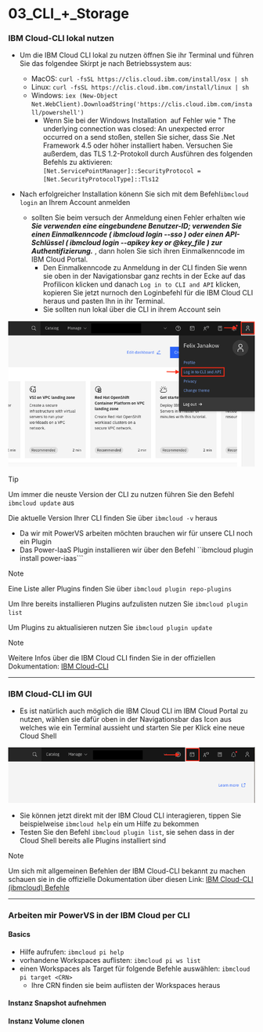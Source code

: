 # 03_CLI_+_Storage
### IBM Cloud-CLI lokal nutzen

- Um die IBM Cloud CLI lokal zu nutzen öffnen Sie ihr Terminal und führen Sie das folgendee Skirpt je nach Betriebssystem aus: 

    - MacOS: ``curl -fsSL https://clis.cloud.ibm.com/install/osx | sh``
    - Linux: ``curl -fsSL https://clis.cloud.ibm.com/install/linux | sh``
    - Windows: ``iex (New-Object Net.WebClient).DownloadString('https://clis.cloud.ibm.com/install/powershell')``
        - Wenn Sie bei der Windows Installation  auf Fehler wie " The underlying connection was closed: An unexpected error occurred on a send stoßen, stellen Sie sicher, dass Sie .Net Framework 4.5 oder höher installiert haben. Versuchen Sie außerdem, das TLS 1.2-Protokoll durch Ausführen des folgenden Befehls zu aktivieren: 
        ``[Net.ServicePointManager]::SecurityProtocol = [Net.SecurityProtocolType]::Tls12``

- Nach erfolgreicher Installation könenn Sie sich mit dem Befehl``ibmcloud login`` an Ihrem Account anmelden
    -  sollten Sie beim versuch der Anmeldung einen Fehler erhalten wie ***Sie verwenden eine eingebundene Benutzer-ID; verwenden Sie einen Einmalkenncode ( ibmcloud login --sso ) oder einen API-Schlüssel ( ibmcloud login --apikey key or @key_file ) zur Authentifizierung.*** , dann holen Sie sich ihren Einmalkenncode im IBM Cloud Portal.
        - Den Einmalkenncode zu Anmeldung in der CLI finden Sie wenn sie oben in der Navigationsbar ganz rechts in der Ecke auf das Profilicon klicken und danach ``Log in to CLI and API`` klicken, kopieren Sie jetzt nurnoch den Loginbefehl für die IBM Cloud CLI heraus und pasten Ihn in ihr Terminal.
        - Sie sollten nun lokal über die CLI in ihrem Account sein  

<img src="_images/CLI_login.png" width="700">

>[!TIP]
> Um immer die neuste Version der CLI zu nutzen führen Sie den Befehl ``ibmcloud update`` aus
>
> Die aktuelle Version Ihrer CLI finden Sie über ``ibmcloud -v`` heraus

- Da wir mit PowerVS arbeiten möchten brauchen wir für unsere CLI noch ein Plugin
- Das Power-IaaS Plugin installieren wir über den Befehl ``ibmcloud plugin install power-iaas```

>[!NOTE]
> Eine Liste aller Plugins finden Sie über ``ibmcloud plugin repo-plugins``
>
> Um Ihre bereits installieren Plugins aufzulisten nutzen Sie ``ibmcloud plugin list``
>
> Um Plugins zu aktualisieren nutzen Sie ``ibmcloud plugin update``

>[!NOTE]
> Weitere Infos über die IBM Cloud CLI finden Sie in der offiziellen Dokumentation: [IBM Cloud-CLI](https://cloud.ibm.com/docs/cli?topic=cli-install-ibmcloud-cli)

---
### IBM Cloud-CLI im GUI

- Es ist natürlich auch möglich die IBM Cloud CLI im IBM Cloud Portal zu nutzen, wählen sie dafür oben in der Navigationsbar das Icon aus welches wie ein Terminal aussieht und starten Sie per Klick eine neue Cloud Shell

<img src="_images/Cloud-Shell.png" width="700">

- Sie können jetzt direkt mit der IBM Cloud CLI interagieren, tippen Sie beispielweise ``ibmcloud help`` ein um Hilfe zu bekommen 
- Testen Sie den Befehl ``ibmcloud plugin list``, sie sehen dass in der Cloud Shell bereits alle Plugins installiert sind

>[!NOTE]
> Um sich mit allgemeinen Befehlen der IBM Cloud-CLI bekannt zu machen schauen sie in die offizielle Dokumentation über diesen Link: [IBM Cloud-CLI (ibmcloud) Befehle ](https://cloud.ibm.com/docs/cli?topic=cli-ibmcloud_cli) 

---

### Arbeiten mir PowerVS in der IBM Cloud per CLI

#### Basics

- Hilfe aufrufen: ``ibmcloud pi help``
- vorhandene Workspaces auflisten: ``ibmcloud pi ws list``
- einen Workspaces als Target für folgende Befehle auswählen: ``ibmcloud pi target <CRN>``
    - Ihre CRN finden sie beim auflisten der Workspaces heraus

#### Instanz Snapshot aufnehmen


#### Instanz Volume clonen